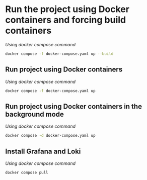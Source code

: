 # Run the project using Docker containers and forcing build containers

*Using docker compose command*
```sh
docker compose -f docker-compose.yaml up --build
```

## Run project using Docker containers

*Using docker compose command*
```sh
docker compose -f docker-compose.yaml up
```

## Run project using Docker containers in the background mode

*Using docker compose command*
```sh
docker compose -d docker-compose.yaml up
```

## Install Grafana and Loki

*Using docker compose command*
```sh
docker compose pull
```